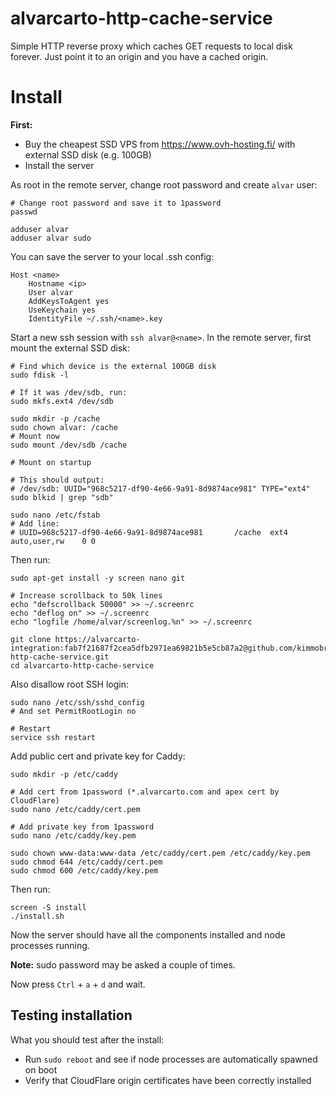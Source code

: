 # alvarcarto-http-cache-service

Simple HTTP reverse proxy which caches GET requests to local disk forever. Just point it
to an origin and you have a cached origin.


# Install


**First:**

* Buy the cheapest SSD VPS from https://www.ovh-hosting.fi/ with external SSD disk (e.g. 100GB)
* Install the server


As root in the remote server, change root password and create `alvar` user:

```
# Change root password and save it to 1password
passwd

adduser alvar
adduser alvar sudo
```

You can save the server to your local .ssh config:
```
Host <name>
    Hostname <ip>
    User alvar
    AddKeysToAgent yes
    UseKeychain yes
    IdentityFile ~/.ssh/<name>.key
```

Start a new ssh session with `ssh alvar@<name>`. In the remote server, first mount the external SSD disk:

```
# Find which device is the external 100GB disk
sudo fdisk -l

# If it was /dev/sdb, run:
sudo mkfs.ext4 /dev/sdb

sudo mkdir -p /cache
sudo chown alvar: /cache
# Mount now
sudo mount /dev/sdb /cache

# Mount on startup

# This should output:
# /dev/sdb: UUID="968c5217-df90-4e66-9a91-8d9874ace981" TYPE="ext4"
sudo blkid | grep "sdb"

sudo nano /etc/fstab
# Add line:
# UUID=968c5217-df90-4e66-9a91-8d9874ace981       /cache  ext4    auto,user,rw    0 0
```

Then run:

```
sudo apt-get install -y screen nano git

# Increase scrollback to 50k lines
echo "defscrollback 50000" >> ~/.screenrc
echo "deflog on" >> ~/.screenrc
echo "logfile /home/alvar/screenlog.%n" >> ~/.screenrc

git clone https://alvarcarto-integration:fab7f21687f2cea5dfb2971ea69821b5e5cb87a2@github.com/kimmobrunfeldt/alvarcarto-http-cache-service.git
cd alvarcarto-http-cache-service
```

Also disallow root SSH login:

```
sudo nano /etc/ssh/sshd_config
# And set PermitRootLogin no

# Restart
service ssh restart
```

Add public cert and private key for Caddy:

```
sudo mkdir -p /etc/caddy

# Add cert from 1password (*.alvarcarto.com and apex cert by CloudFlare)
sudo nano /etc/caddy/cert.pem

# Add private key from 1password
sudo nano /etc/caddy/key.pem

sudo chown www-data:www-data /etc/caddy/cert.pem /etc/caddy/key.pem
sudo chmod 644 /etc/caddy/cert.pem
sudo chmod 600 /etc/caddy/key.pem
```

Then run:

```
screen -S install
./install.sh
```

Now the server should have all the components installed and node processes
running.

**Note:** sudo password may be asked a couple of times.

Now press `Ctrl` + `a` + `d` and wait.


## Testing installation

What you should test after the install:

* Run `sudo reboot` and see if node processes are automatically spawned on boot
* Verify that CloudFlare origin certificates have been correctly installed
